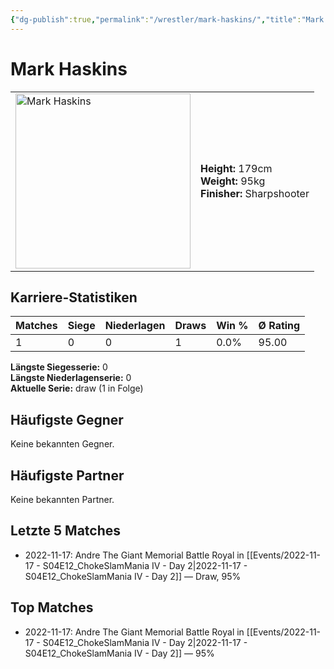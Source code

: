 ```yaml
---
{"dg-publish":true,"permalink":"/wrestler/mark-haskins/","title":"Mark Haskins","tags":["wrestler"],"noteIcon":""}
---
```



# Mark Haskins

<table>
        <tr>
        <td><img src="https://github.com/CptSpaulding1980/choke-slam-wrestling/releases/download/images/Mark_Haskins.png" width="280" alt="Mark Haskins"></td>
        <td>
        <b>Height:</b> 179cm<br>
        <b>Weight:</b> 95kg<br>
        <b>Finisher:</b> Sharpshooter<br>
        </td>
        </tr>
        </table>
        

## Karriere-Statistiken

| Matches | Siege | Niederlagen | Draws | Win % | Ø Rating |
|---------|-------|-------------|-------|-------|-----------|
| 1 | 0 | 0 | 1 | 0.0% | 95.00 |

**Längste Siegesserie:** 0<br>**Längste Niederlagenserie:** 0<br>**Aktuelle Serie:** draw (1 in Folge)


## Häufigste Gegner
Keine bekannten Gegner.

## Häufigste Partner
Keine bekannten Partner.

## Letzte 5 Matches
- 2022-11-17: Andre The Giant Memorial Battle Royal in [[Events/2022-11-17 - S04E12_ChokeSlamMania IV - Day 2\|2022-11-17 - S04E12_ChokeSlamMania IV - Day 2]] — Draw, 95%

## Top Matches
- 2022-11-17: Andre The Giant Memorial Battle Royal in [[Events/2022-11-17 - S04E12_ChokeSlamMania IV - Day 2\|2022-11-17 - S04E12_ChokeSlamMania IV - Day 2]] — 95%
